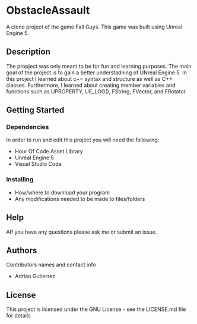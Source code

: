 # ObstacleAssault
 A clone project of the game Fall Guys. This game was built
 using Unreal Engine 5.

## Description

The propject was only meant to be for fun and learning purposes.
The main goal of the project is to gain a better understadning of
UNreal Engine 5. In this project I learned about c+= syntax and
structure as well as C++ classes. Furthermore, I learned about
creating member variables and functions such as UPROPERTY, 
UE_LOG(), FString, FVector, and FRotator.

## Getting Started

### Dependencies
In order to run and edit this project you will need the following:

* Hour Of Code Asset Library
* Unreal Engine 5
* Visual Studio Code

### Installing

* How/where to download your program
* Any modifications needed to be made to files/folders

## Help

AIf you have any questions please ask me or submit an issue.

## Authors

Contributors names and contact info

* Adrian Gutierrez

## License

This project is licensed under the GNU License - see the LICENSE.md file for details
